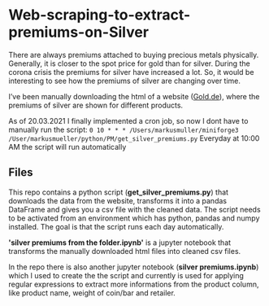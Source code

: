 # Web-scraping-to-extract-premiums-on-Silver
There are always premiums attached to buying precious metals physically. Generally, it is closer to the spot price for gold than for silver. During the corona crisis the premiums for silver have increased a lot. So, it would be interesting to see how the premiums of silver are changing over time.

I’ve been manually downloading the html of a website (<a href='https://www.gold.de/aufgeldtabelle/silber/'>Gold.de</a>), where the premiums of silver are shown for different products.

As of 20.03.2021 I finally implemented a cron job, so now I dont have to manually run the script:
`0 10 * * * /Users/markusmuller/miniforge3 /User/markusmueller/python/PM/get_silver_premiums.py`
Everyday at 10:00 AM the script will run automatically

## Files
This repo contains a python script (<b>get_silver_premiums.py</b>) that downloads the data from the website, transforms it into a pandas DataFrame and gives you a csv file with the cleaned data.
The script needs to be activated from an environment which has python, pandas and numpy installed.
The goal is that the script runs each day automatically.

<b>'silver premiums from the folder.ipynb'</b> is a jupyter notebook that transforms the manually downloaded html files into cleaned csv files.

In the repo there is also another jupyter notebook (<b>silver premiums.ipynb</b>) which I used to create the the script and currently is used for applying regular expressions to extract more informations from the product column, like product name, weight of coin/bar and retailer.
